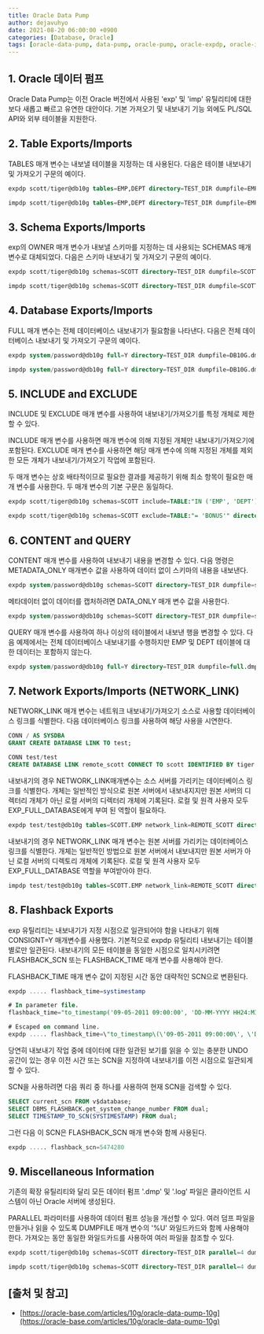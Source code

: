 ```yaml
---
title: Oracle Data Pump
author: dejavuhyo
date: 2021-08-20 06:00:00 +0900
categories: [Database, Oracle]
tags: [oracle-data-pump, data-pump, oracle-pump, oracle-expdp, oracle-impdb, expdp, impdb, 오라클-데이터-펌프, 오라클-펌프, 데이터-펌프]
---
```


## 1. Oracle 데이터 펌프
Oracle Data Pump는 이전 Oracle 버전에서 사용된 'exp' 및 'imp' 유틸리티에 대한 보다 새롭고 빠르고 유연한 대안이다. 기본 가져오기 및 내보내기 기능 외에도 PL/SQL API와 외부 테이블을 지원한다.

## 2. Table Exports/Imports
TABLES 매개 변수는 내보낼 테이블을 지정하는 데 사용된다. 다음은 테이블 내보내기 및 가져오기 구문의 예이다.

```sql
expdp scott/tiger@db10g tables=EMP,DEPT directory=TEST_DIR dumpfile=EMP_DEPT.dmp logfile=expdpEMP_DEPT.log
```

```sql
impdp scott/tiger@db10g tables=EMP,DEPT directory=TEST_DIR dumpfile=EMP_DEPT.dmp logfile=impdpEMP_DEPT.log
```

## 3. Schema Exports/Imports
exp의 OWNER 매개 변수가 내보낼 스키마를 지정하는 데 사용되는 SCHEMAS 매개 변수로 대체되었다. 다음은 스키마 내보내기 및 가져오기 구문의 예이다.

```sql
expdp scott/tiger@db10g schemas=SCOTT directory=TEST_DIR dumpfile=SCOTT.dmp logfile=expdpSCOTT.log
```

```sql
impdp scott/tiger@db10g schemas=SCOTT directory=TEST_DIR dumpfile=SCOTT.dmp logfile=impdpSCOTT.log
```

## 4. Database Exports/Imports
FULL 매개 변수는 전체 데이터베이스 내보내기가 필요함을 나타낸다. 다음은 전체 데이터베이스 내보내기 및 가져오기 구문의 예이다.

```sql
expdp system/password@db10g full=Y directory=TEST_DIR dumpfile=DB10G.dmp logfile=expdpDB10G.log
```

```sql
impdp system/password@db10g full=Y directory=TEST_DIR dumpfile=DB10G.dmp logfile=impdpDB10G.log
```

## 5. INCLUDE and EXCLUDE
INCLUDE 및 EXCLUDE 매개 변수를 사용하여 내보내기/가져오기를 특정 개체로 제한할 수 있다.

INCLUDE 매개 변수를 사용하면 매개 변수에 의해 지정된 개체만 내보내기/가져오기에 포함된다. EXCLUDE 매개 변수를 사용하면 해당 매개 변수에 의해 지정된 개체를 제외한 모든 개체가 내보내기/가져오기 작업에 포함된다.

두 매개 변수는 상호 배타적이므로 필요한 결과를 제공하기 위해 최소 항목이 필요한 매개 변수를 사용한다. 두 매개 변수의 기본 구문은 동일하다.

```sql
expdp scott/tiger@db10g schemas=SCOTT include=TABLE:"IN ('EMP', 'DEPT')" directory=TEST_DIR dumpfile=SCOTT.dmp logfile=expdpSCOTT.log
```

```sql
expdp scott/tiger@db10g schemas=SCOTT exclude=TABLE:"= 'BONUS'" directory=TEST_DIR dumpfile=SCOTT.dmp logfile=expdpSCOTT.log
```

## 6. CONTENT and QUERY
CONTENT 매개 변수를 사용하여 내보내기 내용을 변경할 수 있다. 다음 명령은 METADATA_ONLY 매개변수 값을 사용하여 데이터 없이 스키마의 내용을 내보낸다.

```sql
expdp system/password@db10g schemas=SCOTT directory=TEST_DIR dumpfile=scott_meta.dmp logfile=expdp.log content=METADATA_ONLY
```

메타데이터 없이 데이터를 캡처하려면 DATA_ONLY 매개 변수 값을 사용한다.

```sql
expdp system/password@db10g schemas=SCOTT directory=TEST_DIR dumpfile=scott_data.dmp logfile=expdp.log content=DATA_ONLY
```

QUERY 매개 변수를 사용하여 하나 이상의 테이블에서 내보낸 행을 변경할 수 있다. 다음 예제에서는 전체 데이터베이스 내보내기를 수행하지만 EMP 및 DEPT 테이블에 대한 데이터는 포함하지 않는다.

```sql
expdp system/password@db10g full=Y directory=TEST_DIR dumpfile=full.dmp logfile=expdp_full.log query='SCOTT.EMP:"WHERE deptno=0",SCOTT.DEPT:"WHERE deptno=0"'
```

## 7. Network Exports/Imports (NETWORK_LINK)
NETWORK_LINK 매개 변수는 네트워크 내보내기/가져오기 소스로 사용할 데이터베이스 링크를 식별한다. 다음 데이터베이스 링크를 사용하여 해당 사용을 시연한다.

```sql
CONN / AS SYSDBA
GRANT CREATE DATABASE LINK TO test;

CONN test/test
CREATE DATABASE LINK remote_scott CONNECT TO scott IDENTIFIED BY tiger USING 'DEV';
```

내보내기의 경우 NETWORK_LINK매개변수는 소스 서버를 가리키는 데이터베이스 링크를 식별한다. 개체는 일반적인 방식으로 원본 서버에서 내보내지지만 원본 서버의 디렉터리 개체가 아닌 로컬 서버의 디렉터리 개체에 기록된다. 로컬 및 원격 사용자 모두 EXP_FULL_DATABASE에게 부여 된 역할이 필요하다.

```sql
expdp test/test@db10g tables=SCOTT.EMP network_link=REMOTE_SCOTT directory=TEST_DIR dumpfile=EMP.dmp logfile=expdpEMP.log
```

내보내기의 경우 NETWORK_LINK 매개 변수는 원본 서버를 가리키는 데이터베이스 링크를 식별한다. 개체는 일반적인 방법으로 원본 서버에서 내보내지만 원본 서버가 아닌 로컬 서버의 디렉토리 개체에 기록된다. 로컬 및 원격 사용자 모두 EXP_FULL_DATABASE 역할을 부여받아야 한다.

```sql
impdp test/test@db10g tables=SCOTT.EMP network_link=REMOTE_SCOTT directory=TEST_DIR logfile=impdpSCOTT.log remap_schema=SCOTT:TEST
```

## 8. Flashback Exports
exp 유틸리티는 내보내기가 지정 시점으로 일관되어야 함을 나타내기 위해 CONSIGNT=Y 매개변수를 사용했다. 기본적으로 expdp 유틸리티 내보내기는 테이블별로만 일관된다. 내보내기의 모든 테이블을 동일한 시점으로 일치시키려면 FLASHBACK_SCN 또는 FLASHBACK_TIME 매개 변수를 사용해야 한다.

FLASHBACK_TIME 매개 변수 값이 지정된 시간 동안 대략적인 SCN으로 변환된다.

```sql
expdp ..... flashback_time=systimestamp

# In parameter file.
flashback_time="to_timestamp('09-05-2011 09:00:00', 'DD-MM-YYYY HH24:MI:SS')"

# Escaped on command line.
expdp ..... flashback_time=\"to_timestamp\(\'09-05-2011 09:00:00\', \'DD-MM-YYYY HH24:MI:SS\'\)\"
```

당연히 내보내기 작업 중에 데이터에 대한 일관된 보기를 읽을 수 있는 충분한 UNDO 공간이 있는 경우 이전 시간 또는 SCN을 지정하여 내보내기를 이전 시점으로 일관되게 할 수 있다.

SCN을 사용하려면 다음 쿼리 중 하나를 사용하여 현재 SCN을 검색할 수 있다.

```sql
SELECT current_scn FROM v$database;
SELECT DBMS_FLASHBACK.get_system_change_number FROM dual;
SELECT TIMESTAMP_TO_SCN(SYSTIMESTAMP) FROM dual;
```

그런 다음 이 SCN은 FLASHBACK_SCN 매개 변수와 함께 사용된다.

```sql
expdp ..... flashback_scn=5474280
```

## 9. Miscellaneous Information
기존의 확장 유틸리티와 달리 모든 데이터 펌프 '.dmp' 및 '.log' 파일은 클라이언트 시스템이 아닌 Oracle 서버에 생성된다.

PARALLEL 파라미터를 사용하여 데이터 펌프 성능을 개선할 수 있다. 여러 덤프 파일을 만들거나 읽을 수 있도록 DUMPFILE 매개 변수의 '%U' 와일드카드와 함께 사용해야 한다. 가져오는 동안 동일한 와일드카드를 사용하여 여러 파일을 참조할 수 있다.

```sql
expdp scott/tiger@db10g schemas=SCOTT directory=TEST_DIR parallel=4 dumpfile=SCOTT_%U.dmp logfile=expdpSCOTT.log
```

```sql
impdp scott/tiger@db10g schemas=SCOTT directory=TEST_DIR parallel=4 dumpfile=SCOTT_%U.dmp logfile=impdpSCOTT.log
```

## [출처 및 참고]
* [https://oracle-base.com/articles/10g/oracle-data-pump-10g](https://oracle-base.com/articles/10g/oracle-data-pump-10g)
